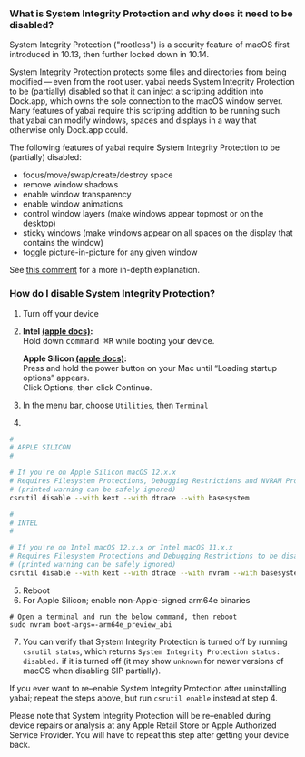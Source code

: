 ### What is System Integrity Protection and why does it need to be disabled?

System Integrity Protection ("rootless") is a security feature of macOS first introduced in 10.13, then further locked down in 10.14.

System Integrity Protection protects some files and directories from being modified&thinsp;—&thinsp;even from the root user. yabai needs System Integrity Protection to be (partially) disabled so that it can inject a scripting addition into Dock.app, which owns the sole connection to the macOS window server. Many features of yabai require this scripting addition to be running such that yabai can modify windows, spaces and displays in a way that otherwise only Dock.app could.

The following features of yabai require System Integrity Protection to be (partially) disabled:

* focus/move/swap/create/destroy space
* remove window shadows
* enable window transparency
* enable window animations
* control window layers (make windows appear topmost or on the desktop)
* sticky windows (make windows appear on all spaces on the display that contains the window)
* toggle picture-in-picture for any given window

See [this comment](https://github.com/koekeishiya/yabai/issues/798#issuecomment-767084471) for a more in-depth explanation.

### How do I disable System Integrity Protection?

1. Turn off your device
2. **Intel [(apple docs)](https://support.apple.com/en-gb/guide/mac-help/mchl338cf9a8/12.0/mac/12.0):**  
Hold down <kbd>command ⌘</kbd><kbd>R</kbd> while booting your device.  
 
   **Apple Silicon [(apple docs)](https://support.apple.com/en-gb/guide/mac-help/mchl82829c17/12.0/mac/12.0):**  
Press and hold the power button on your Mac until “Loading startup options” appears.  
Click Options, then click Continue.
3. In the menu bar, choose `Utilities`, then `Terminal`
4.
```bash
#
# APPLE SILICON
#

# If you're on Apple Silicon macOS 12.x.x
# Requires Filesystem Protections, Debugging Restrictions and NVRAM Protection to be disabled
# (printed warning can be safely ignored)
csrutil disable --with kext --with dtrace --with basesystem

#
# INTEL
#

# If you're on Intel macOS 12.x.x or Intel macOS 11.x.x
# Requires Filesystem Protections and Debugging Restrictions to be disabled (workaround because --without debug does not work)
# (printed warning can be safely ignored)
csrutil disable --with kext --with dtrace --with nvram --with basesystem
```

5. Reboot
6. For Apple Silicon; enable non-Apple-signed arm64e binaries
```
# Open a terminal and run the below command, then reboot
sudo nvram boot-args=-arm64e_preview_abi
```
7. You can verify that System Integrity Protection is turned off by running `csrutil status`, which returns `System Integrity Protection status: disabled.` if it is turned off (it may show `unknown` for newer versions of macOS when disabling SIP partially).

If you ever want to re–enable System Integrity Protection after uninstalling yabai; repeat the steps above, but run `csrutil enable` instead at step 4.

Please note that System Integrity Protection will be re–enabled during device repairs or analysis at any Apple Retail Store or Apple Authorized Service Provider. You will have to repeat this step after getting your device back.